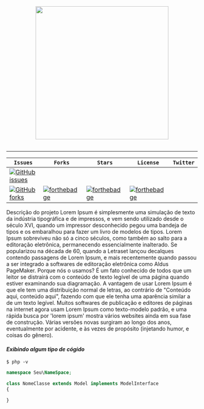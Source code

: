<div align="center">
  <img src="https://octodex.github.com/images/jenktocat.jpg" width="350"><br><br>
</div>

-----------------

| **`Issues`** | **`Forks`** | **`Stars`** | **`License`** | **`Twitter`** |
|--------------|-------------|-------------|---------------|---------------|
| [![GitHub issues](https://img.shields.io/github/issues/tassianoalencar/repositorio-padrao.svg)](https://github.com/tassianoalencar/repositorio-padrao/issues) | 
[![GitHub forks](https://img.shields.io/github/forks/tassianoalencar/repositorio-padrao.svg)](https://github.com/tassianoalencar/repositorio-padrao/network) | [![forthebadge](https://forthebadge.com/images/badges/built-with-love.svg)](https://forthebadge.com) | [![forthebadge](https://forthebadge.com/images/badges/built-with-love.svg)](https://forthebadge.com) | [![forthebadge](https://forthebadge.com/images/badges/built-with-love.svg)](https://forthebadge.com) |


Descrição do projeto
Lorem Ipsum é simplesmente uma simulação de texto da indústria tipográfica e de impressos, e vem sendo utilizado desde o século XVI, quando um impressor desconhecido pegou uma bandeja de tipos e os embaralhou para fazer um livro de modelos de tipos. Lorem Ipsum sobreviveu não só a cinco séculos, como também ao salto para a editoração eletrônica, permanecendo essencialmente inalterado. Se popularizou na década de 60, quando a Letraset lançou decalques contendo passagens de Lorem Ipsum, e mais recentemente quando passou a ser integrado a softwares de editoração eletrônica como Aldus PageMaker. Porque nós o usamos? É um fato conhecido de todos que um leitor se distrairá com o conteúdo de texto legível de uma página quando estiver examinando sua diagramação. A vantagem de usar Lorem Ipsum é que ele tem uma distribuição normal de letras, ao contrário de "Conteúdo aqui, conteúdo aqui", fazendo com que ele tenha uma aparência similar a de um texto legível. Muitos softwares de publicação e editores de páginas na internet agora usam Lorem Ipsum como texto-modelo padrão, e uma rápida busca por 'lorem ipsum' mostra vários websites ainda em sua fase de construção. Várias versões novas surgiram ao longo dos anos, eventualmente por acidente, e às vezes de propósito (injetando humor, e coisas do gênero).


#### *Exibindo algum tipo de cógido*
```shell
$ php -v
```

```php
namespace Seu\NameSpace;

class NomeClasse extends Model implements ModelInterface
{

}
```

